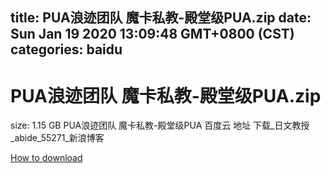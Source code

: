
title: PUA浪迹团队 魔卡私教-殿堂级PUA.zip
date: Sun Jan 19 2020 13:09:48 GMT+0800 (CST)    
categories: baidu
---

# PUA浪迹团队 魔卡私教-殿堂级PUA.zip
size: 1.15 GB
 PUA浪迹团队 魔卡私教-殿堂级PUA 百度云 地址 下载_日文教授_abide_55271_新浪博客
 

[How to download](https://bpcam.bemobtrk.com/go/2ceec3aa-1ca2-46d6-b9ff-aaa5c184517c?jno=234)